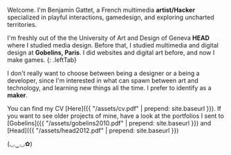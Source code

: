 

Welcome. I'm Benjamin Gattet, a French multimedia **artist/Hacker** specialized in playful interactions, gamedesign, and exploring uncharted territories.

I'm freshly out of the the University of Art and Design of Geneva **HEAD** where I studied media design. Before that, I studied multimedia and digital design at **Gobelins, Paris**.
I did websites and digital art before, and now I make games.
{: .leftTab}

I don't really want to choose between being a designer or a being a developer, since I'm interested in what can spawn between art and technology, and learning new things all the time. I prefer to identify as a **maker**.

You can find my CV [Here]({{ "/assets/cv.pdf" | prepend: site.baseurl }}).
If you want to see older projects of mine, have a look at the portfolios I sent to [Gobelins]({{ "/assets/gobelins2010.pdf" | prepend: site.baseurl }}) and [Head]({{ "/assets/head2012.pdf" | prepend: site.baseurl }})

 (◡‿◡✿)


<br/>
<br/>
<br/>
